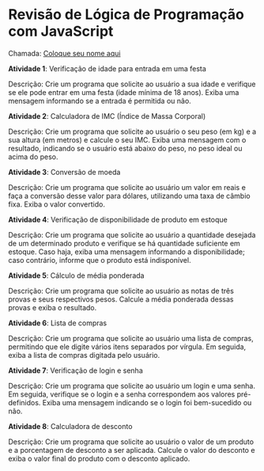 # Revisão de Lógica de Programação com JavaScript

Chamada: [Coloque seu nome aqui](https://dontpad.com/Chamada22-2Dia61023)

**Atividade 1**: Verificação de idade para entrada em uma festa

Descrição: Crie um programa que solicite ao usuário a sua 
idade e verifique se ele pode entrar em uma festa (idade mínima de 18 
anos). Exiba uma mensagem informando se a entrada é permitida ou não.

**Atividade 2**: Calculadora de IMC (Índice de Massa Corporal)

Descrição: Crie um programa que solicite ao usuário o seu 
peso (em kg) e a sua altura (em metros) e calcule o seu IMC. Exiba uma 
mensagem com o resultado, indicando se o usuário está abaixo do peso, no
 peso ideal ou acima do peso.

**Atividade 3**: Conversão de moeda

Descrição: Crie um programa que solicite ao usuário um 
valor em reais e faça a conversão desse valor para dólares, utilizando 
uma taxa de câmbio fixa. Exiba o valor convertido.

**Atividade 4**: Verificação de disponibilidade de produto em estoque

Descrição: Crie um programa que solicite ao usuário a 
quantidade desejada de um determinado produto e verifique se há 
quantidade suficiente em estoque. Caso haja, exiba uma mensagem 
informando a disponibilidade; caso contrário, informe que o produto está
 indisponível.

**Atividade 5**: Cálculo de média ponderada

Descrição: Crie um programa que solicite ao usuário as 
notas de três provas e seus respectivos pesos. Calcule a média ponderada
 dessas provas e exiba o resultado.

**Atividade 6**: Lista de compras

Descrição: Crie um programa que solicite ao usuário uma 
lista de compras, permitindo que ele digite vários itens separados por 
vírgula. Em seguida, exiba a lista de compras digitada pelo usuário.

**Atividade 7**: Verificação de login e senha

Descrição: Crie um programa que solicite ao usuário um 
login e uma senha. Em seguida, verifique se o login e a senha 
correspondem aos valores pré-definidos. Exiba uma mensagem indicando se o
 login foi bem-sucedido ou não.

**Atividade 8**: Calculadora de desconto

Descrição: Crie um programa que solicite ao usuário o 
valor de um produto e a porcentagem de desconto a ser aplicada. Calcule o
 valor do desconto e exiba o valor final do produto com o desconto 
aplicado.
